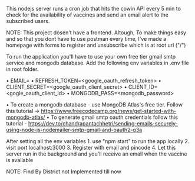 This nodejs server runs a cron job that hits the cowin API every 5 min to check for the availability of vaccines and send an email alert to the subscribed users.

NOTE: This project dosen't have a frontend. Altough, To make things easy and so that you dont have to use postman every time, I've made a homepage with forms to register and unsubscribe which is at root url ("/")

To run the application you'll have to use your own free tier gmail smtp service and mongodb database.
Add the following env variables in .env file in root folder.

• EMAIL=<email>
• REFRESH_TOKEN=<google_oauth_refresh_token>
• CLIENT_SECRET=<google_oauth_client_secret>
• CLIENT_ID=<gogle_oauth_client_id>
• MONGODB_PASS=<mongodb_password>

• To create a mongodb database - use MongoDB Atlas's free tier. Follow this tutorial -> https://www.freecodecamp.org/news/get-started-with-mongodb-atlas/ 
• To generate gmail smtp oauth credentials follow this tutorial - https://dev.to/chandrapantachhetri/sending-emails-securely-using-node-js-nodemailer-smtp-gmail-and-oauth2-g3a

After setting all the env variables 1. use "npm start" to run the app locally 2. visit port localhost:3000 3. Register with email and pincode 4. Let this server run in the background and you'll receive an email when the vaccine is available

NOTE: Find By District not Implemented till now
